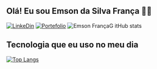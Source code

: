 ## Olá! Eu sou Emson da Silva França 🖖🏼

[![LinkeDin](https://img.shields.io/badge/LinkedIn-0077B5?style=for-the-badge&logo=linkedin&logoColor=white)](https://www.linkedin.com/in/emson-silva/)
[![Portefolio](https://img.shields.io/website-up-down-green-red/http/monip.org.svg)](https://portfolio-emson-silva-q6xuuyn26-ultraemson.vercel.app)
![Emson FrançaG itHub stats](https://github-readme-stats.vercel.app/api?username=ultraemson&show_icons=true&theme=dracula)

## Tecnologia que eu uso no meu dia

[![Top Langs](https://github-readme-stats.vercel.app/api/top-langs/?username=ultraemson)](https://github.com/ultraemson/github-readme-stats)
